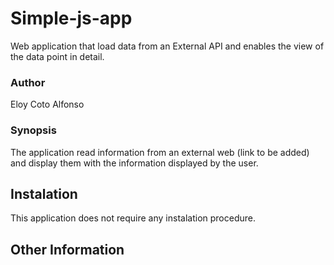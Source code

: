 # Simple-js-app

Web application that load data from an External API and enables the view of the data point in detail.

### Author
Eloy Coto Alfonso

### Synopsis
The application read information from an external web (link to be added) and display them with the information displayed by the user.

## Instalation
This application does not require any instalation procedure.

## Other Information